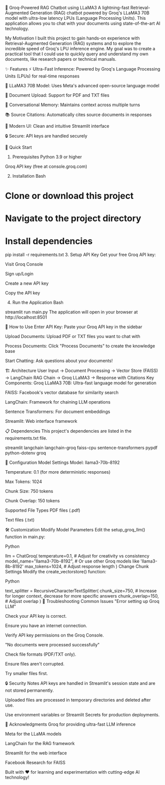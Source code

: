 🦙 Groq-Powered RAG Chatbot using LLaMA3
A lightning-fast Retrieval-Augmented Generation (RAG) chatbot powered by Groq's LLaMA3 70B model with ultra-low latency LPUs (Language Processing Units). This application allows you to chat with your documents using state-of-the-art AI technology.

My Motivation
I built this project to gain hands-on experience with Retrieval-Augmented Generation (RAG) systems and to explore the incredible speed of Groq's LPU inference engine. My goal was to create a practical tool that I could use to quickly query and understand my own documents, like research papers or technical manuals.

✨ Features
⚡ Ultra-Fast Inference: Powered by Groq's Language Processing Units (LPUs) for real-time responses

🦙 LLaMA3 70B Model: Uses Meta's advanced open-source language model

📄 Document Upload: Support for PDF and TXT files

🧠 Conversational Memory: Maintains context across multiple turns

📚 Source Citations: Automatically cites source documents in responses

🎨 Modern UI: Clean and intuitive Streamlit interface

🔒 Secure: API keys are handled securely

🚀 Quick Start
1. Prerequisites
Python 3.9 or higher

Groq API key (free at console.groq.com)

2. Installation
Bash

# Clone or download this project
# Navigate to the project directory
# Install dependencies
pip install -r requirements.txt
3. Setup API Key
Get your free Groq API key:

Visit Groq Console

Sign up/Login

Create a new API key

Copy the API key

4. Run the Application
Bash

streamlit run main.py
The application will open in your browser at http://localhost:8501

🎯 How to Use
Enter API Key: Paste your Groq API key in the sidebar

Upload Documents: Upload PDF or TXT files you want to chat with

Process Documents: Click "Process Documents" to create the knowledge base

Start Chatting: Ask questions about your documents!

🏗️ Architecture
User Input → Document Processing → Vector Store (FAISS) → LangChain RAG Chain → Groq LLaMA3 → Response with Citations
Key Components:
Groq LLaMA3 70B: Ultra-fast language model for generation

FAISS: Facebook's vector database for similarity search

LangChain: Framework for chaining LLM operations

Sentence Transformers: For document embeddings

Streamlit: Web interface framework

📋 Dependencies
This project's dependencies are listed in the requirements.txt file.

streamlit
langchain
langchain-groq
faiss-cpu
sentence-transformers
pypdf
python-dotenv
groq

🔧 Configuration
Model Settings
Model: llama3-70b-8192

Temperature: 0.1 (for more deterministic responses)

Max Tokens: 1024

Chunk Size: 750 tokens

Chunk Overlap: 150 tokens

Supported File Types
PDF files (.pdf)

Text files (.txt)

🛠️ Customization
Modify Model Parameters
Edit the setup_groq_llm() function in main.py:

Python

llm = ChatGroq(
    temperature=0.1,  # Adjust for creativity vs consistency
    model_name="llama3-70b-8192",  # Or use other Groq models like 'llama3-8b-8192'
    max_tokens=1024,  # Adjust response length
)
Change Chunk Settings
Modify the create_vectorstore() function:

Python

text_splitter = RecursiveCharacterTextSplitter(
    chunk_size=750,    # Increase for longer context, decrease for more specific answers
    chunk_overlap=150,  # Adjust overlap
)
🚨 Troubleshooting
Common Issues
"Error setting up Groq LLM"

Check your API key is correct.

Ensure you have an internet connection.

Verify API key permissions on the Groq Console.

"No documents were processed successfully"

Check file formats (PDF/TXT only).

Ensure files aren't corrupted.

Try smaller files first.

🔒 Security Notes
API keys are handled in Streamlit's session state and are not stored permanently.

Uploaded files are processed in temporary directories and deleted after use.

Use environment variables or Streamlit Secrets for production deployments.

🙏 Acknowledgments
Groq for providing ultra-fast LLM inference

Meta for the LLaMA models

LangChain for the RAG framework

Streamlit for the web interface

Facebook Research for FAISS

Built with ❤️ for learning and experimentation with cutting-edge AI technology!